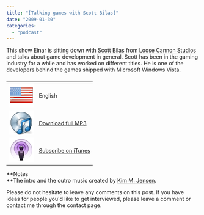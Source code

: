 ```yaml
---
title: "[Talking games with Scott Bilas]"
date: "2009-01-30"
categories: 
  - "podcast"
---
```


This show Einar is sitting down with [Scott Bilas](http://scottbilas.com/) from [Loose Cannon Studios](http://www.loosecannonstudios.com/) and talks about game development in general. Scott has been in the gaming industry for a while and has worked on different titles. He is one of the developers behind the games shipped with Microsoft Windows Vista.  
  
  

### 

<table border="0"><tbody><tr><td><img style="max-width:800px;" src="images/flag_usa.png" alt="" width="64" height="64"><br></td><td>English</td></tr><tr><td><img style="max-width:800px;" src="images/cd_music.png" border="0" alt="" width="64" height="64"><br></td><td><a href="http://localhost:8080/wp-content/2012/07/ingebrigtsenshow2.mp3">Download full MP3</a><br></td></tr><tr><td><img src="images/podcast.png" alt=""></td><td><a href="http://itunes.apple.com/WebObjects/MZStore.woa/wa/viewPodcast?id=304523653">Subscribe on iTunes</a></td></tr></tbody></table>

  
  
**Notes  
**The intro and the outro music created by [Kim M. Jensen](http://www.audioplant.no/).  
  
Please do not hesitate to leave any comments on this post. If you have ideas for people you'd like to get interviewed, please leave a comment or contact me through the contact page.
